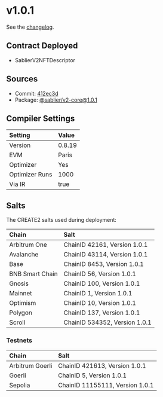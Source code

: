# v1.0.1

See the [changelog](https://github.com/sablier-labs/v2-core/blob/main/CHANGELOG.md).

## Contract Deployed

- SablierV2NFTDescriptor

## Sources

- Commit: [412ec3d](https://github.com/sablier-labs/v2-core/commit/412ec3d3998a766507de96afdb26c797d2ae491d)
- Package: [@sablier/v2-core@1.0.1](https://npmjs.com/package/@sablier/v2-core/v/1.0.1)

## Compiler Settings

| Setting        | Value  |
| :------------- | :----- |
| Version        | 0.8.19 |
| EVM            | Paris  |
| Optimizer      | Yes    |
| Optimizer Runs | 1000   |
| Via IR         | true   |

## Salts

The CREATE2 salts used during deployment:

| Chain           | Salt                          |
| :-------------- | :---------------------------- |
| Arbitrum One    | ChainID 42161, Version 1.0.1  |
| Avalanche       | ChainID 43114, Version 1.0.1  |
| Base            | ChainID 8453, Version 1.0.1   |
| BNB Smart Chain | ChainID 56, Version 1.0.1     |
| Gnosis          | ChainID 100, Version 1.0.1    |
| Mainnet         | ChainID 1, Version 1.0.1      |
| Optimism        | ChainID 10, Version 1.0.1     |
| Polygon         | ChainID 137, Version 1.0.1    |
| Scroll          | ChainID 534352, Version 1.0.1 |

### Testnets

| Chain           | Salt                            |
| :-------------- | :------------------------------ |
| Arbitrum Goerli | ChainID 421613, Version 1.0.1   |
| Goerli          | ChainID 5, Version 1.0.1        |
| Sepolia         | ChainID 11155111, Version 1.0.1 |
